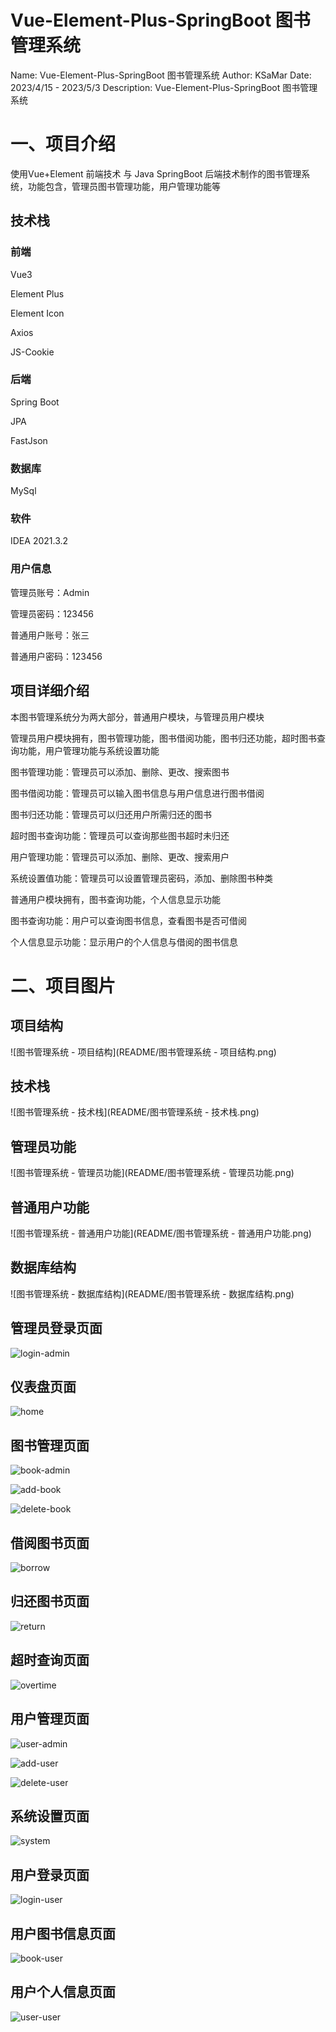 # Vue-Element-Plus-SpringBoot 图书管理系统

Name: Vue-Element-Plus-SpringBoot 图书管理系统
Author: KSaMar
Date: 2023/4/15 - 2023/5/3
Description: Vue-Element-Plus-SpringBoot 图书管理系统



# 一、项目介绍

使用Vue+Element 前端技术 与 Java SpringBoot 后端技术制作的图书管理系统，功能包含，管理员图书管理功能，用户管理功能等



## 技术栈

### 前端

Vue3

Element Plus

Element Icon

Axios

JS-Cookie

### 后端

Spring Boot

JPA

FastJson

### 数据库

MySql

### 软件

IDEA 2021.3.2



### 用户信息

管理员账号：Admin

管理员密码：123456

普通用户账号：张三

普通用户密码：123456



## 项目详细介绍

本图书管理系统分为两大部分，普通用户模块，与管理员用户模块

管理员用户模块拥有，图书管理功能，图书借阅功能，图书归还功能，超时图书查询功能，用户管理功能与系统设置功能

图书管理功能：管理员可以添加、删除、更改、搜索图书

图书借阅功能：管理员可以输入图书信息与用户信息进行图书借阅

图书归还功能：管理员可以归还用户所需归还的图书

超时图书查询功能：管理员可以查询那些图书超时未归还

用户管理功能：管理员可以添加、删除、更改、搜索用户

系统设置值功能：管理员可以设置管理员密码，添加、删除图书种类

普通用户模块拥有，图书查询功能，个人信息显示功能

图书查询功能：用户可以查询图书信息，查看图书是否可借阅

个人信息显示功能：显示用户的个人信息与借阅的图书信息



# 二、项目图片



## 项目结构

![图书管理系统 - 项目结构](README/图书管理系统 - 项目结构.png)

## 技术栈

![图书管理系统 - 技术栈](README/图书管理系统 - 技术栈.png)

## 管理员功能

![图书管理系统 - 管理员功能](README/图书管理系统 - 管理员功能.png)

## 普通用户功能

![图书管理系统 - 普通用户功能](README/图书管理系统 - 普通用户功能.png)

## 数据库结构

![图书管理系统 - 数据库结构](README/图书管理系统 - 数据库结构.png)

## 管理员登录页面

![login-admin](README/login-admin.png)

## 仪表盘页面

![home](README/home.png)

## 图书管理页面

![book-admin](README/book-admin.png)

![add-book](README/add-book.png)

![delete-book](README/delete-book.png)

## 借阅图书页面

![borrow](README/borrow.png)

## 归还图书页面

![return](README/return.png)

## 超时查询页面

![overtime](README/overtime.png)

## 用户管理页面

![user-admin](README/user-admin.png)

![add-user](README/add-user.png)

![delete-user](README/delete-user.png)

## 系统设置页面

![system](README/system.png)

## 用户登录页面

![login-user](README/login-user.png)

## 用户图书信息页面

![book-user](README/book-user.png)

## 用户个人信息页面

![user-user](README/user-user.png)

